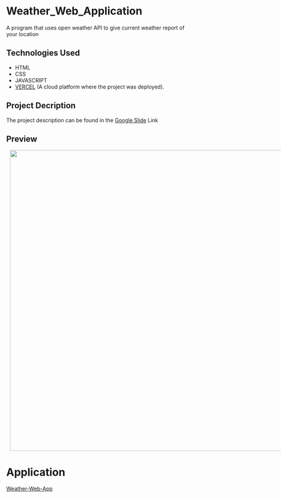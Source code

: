 # Weather_Web_Application
A program that uses open weather API to give current weather report of your location

## Technologies Used
  - HTML
  - CSS
  - JAVASCRIPT
  - [VERCEL](https://vercel.com/home) (A cloud platform where the project was deployed).

## Project Decription 
The project description can be found in the [Google Slide](https://docs.google.com/presentation/d/1YioKP2jSoejZb6KvlINCkHuQDWSTXJ8_gzkV1wQozk8/edit?usp=sharing) Link

## Preview
<div style="display:flex">
     <div style="flex:1;padding-left:10px;">
          <img src="https://user-images.githubusercontent.com/99515673/225871316-8aa48ae7-b092-458c-ba8f-f4be2af1da59.png" width="800"/>
     </div>
</div>

# Application 
[Weather-Web-App](https://weather-web-application-ne3p45sp4-pascalchinedu.vercel.app/)
